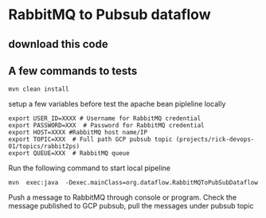 # RabbitMQ to Pubsub dataflow

## download this code
## A few commands to tests
```
mvn clean install
```

setup a few variables before test the apache bean pipleline locally
```
export USER_ID=XXXX # Username for RabbitMQ credential
export PASSWORD=XXX  # Password for RabbitMQ credential
export HOST=XXXX #RabbitMQ host name/IP
export TOPIC=XXX  # Full path GCP pubsub topic (projects/rick-devops-01/topics/rabbit2ps)
export QUEUE=XXX  # RabbitMQ queue
```
Run the following command to start local pipeline
```
mvn  exec:java  -Dexec.mainClass=org.dataflow.RabbitMQToPubSubDataflow
```
Push a message to RabbitMQ through console or program. 
Check the message published to GCP pubsub, pull the messages under pubsub topic